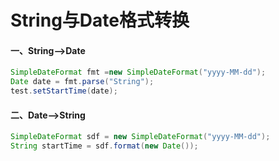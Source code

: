 # String与Date格式转换

#### 一、String——>Date

```java
SimpleDateFormat fmt =new SimpleDateFormat("yyyy-MM-dd");
Date date = fmt.parse("String");
test.setStartTime(date); 
```

#### 二、Date——>String

```java
SimpleDateFormat sdf = new SimpleDateFormat("yyyy-MM-dd");
String startTime = sdf.format(new Date());
```



